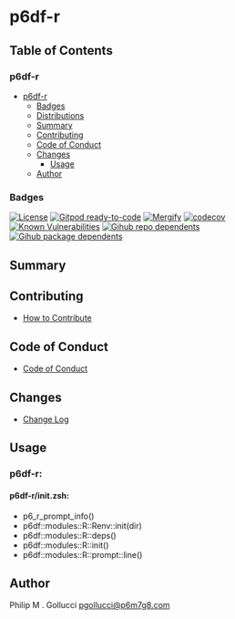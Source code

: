 # p6df-r

## Table of Contents


### p6df-r
- [p6df-r](#p6df-r)
  - [Badges](#badges)
  - [Distributions](#distributions)
  - [Summary](#summary)
  - [Contributing](#contributing)
  - [Code of Conduct](#code-of-conduct)
  - [Changes](#changes)
    - [Usage](#usage)
  - [Author](#author)

### Badges

[![License](https://img.shields.io/badge/License-Apache%202.0-yellowgreen.svg)](https://opensource.org/licenses/Apache-2.0)
[![Gitpod ready-to-code](https://img.shields.io/badge/Gitpod-ready--to--code-blue?logo=gitpod)](https://gitpod.io/#https://github.com/p6m7g8/p6df-r)
[![Mergify](https://img.shields.io/endpoint.svg?url=https://gh.mergify.io/badges/p6m7g8/p6df-r/&style=flat)](https://mergify.io)
[![codecov](https://codecov.io/gh/p6m7g8/p6df-r/branch/master/graph/badge.svg?token=14Yj1fZbew)](https://codecov.io/gh/p6m7g8/p6df-r)
[![Known Vulnerabilities](https://snyk.io/test/github/p6m7g8/p6df-r/badge.svg?targetFile=package.json)](https://snyk.io/test/github/p6m7g8/p6df-r?targetFile=package.json)
[![Gihub repo dependents](https://badgen.net/github/dependents-repo/p6m7g8/p6df-r)](https://github.com/p6m7g8/p6df-r/network/dependents?dependent_type=REPOSITORY)
[![Gihub package dependents](https://badgen.net/github/dependents-pkg/p6m7g8/p6df-r)](https://github.com/p6m7g8/p6df-r/network/dependents?dependent_type=PACKAGE)

## Summary

## Contributing

- [How to Contribute](CONTRIBUTING.md)

## Code of Conduct

- [Code of Conduct](https://github.com/p6m7g8/.github/blob/master/CODE_OF_CONDUCT.md)

## Changes

- [Change Log](CHANGELOG.md)

## Usage

### p6df-r:

#### p6df-r/init.zsh:

- p6_r_prompt_info()
- p6df::modules::R::Renv::init(dir)
- p6df::modules::R::deps()
- p6df::modules::R::init()
- p6df::modules::R::prompt::line()



## Author

Philip M . Gollucci <pgollucci@p6m7g8.com>
